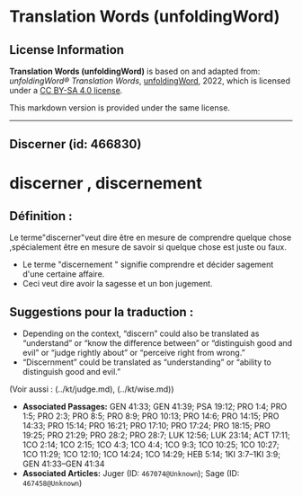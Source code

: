 # Translation Words (unfoldingWord)

## License Information

**Translation Words (unfoldingWord)** is based on and adapted from: _unfoldingWord® Translation Words_, [unfoldingWord](https://unfoldingword.org/utw), 2022, which is licensed under a [CC BY-SA 4.0 license](https://creativecommons.org/licenses/by-sa/4.0/legalcode.en).

This markdown version is provided under the same license.



--------------------------------

## Discerner (id: 466830)

discerner , discernement
========================

Définition :
------------

Le terme"discerner"veut dire être en mesure de comprendre quelque chose ,spécialement être en mesure de savoir si quelque chose est juste ou faux.

* Le terme "discernement " signifie comprendre et décider sagement d'une certaine affaire.
* Ceci veut dire avoir la sagesse et un bon jugement.

Suggestions pour la traduction :
--------------------------------

* Depending on the context, “discern” could also be translated as “understand” or “know the difference between” or “distinguish good and evil” or “judge rightly about” or “perceive right from wrong.”
* “Discernment” could be translated as “understanding” or “ability to distinguish good and evil.”

(Voir aussi : (../kt/judge.md), (../kt/wise.md))

* **Associated Passages:** GEN 41:33; GEN 41:39; PSA 19:12; PRO 1:4; PRO 1:5; PRO 2:3; PRO 8:5; PRO 8:9; PRO 10:13; PRO 14:6; PRO 14:15; PRO 14:33; PRO 15:14; PRO 16:21; PRO 17:10; PRO 17:24; PRO 18:15; PRO 19:25; PRO 21:29; PRO 28:2; PRO 28:7; LUK 12:56; LUK 23:14; ACT 17:11; 1CO 2:14; 1CO 2:15; 1CO 4:3; 1CO 4:4; 1CO 9:3; 1CO 10:25; 1CO 10:27; 1CO 11:29; 1CO 12:10; 1CO 14:24; 1CO 14:29; HEB 5:14; 1KI 3:7–1KI 3:9; GEN 41:33–GEN 41:34
* **Associated Articles:** Juger (ID: `467074@Unknown`); Sage (ID: `467458@Unknown`)

